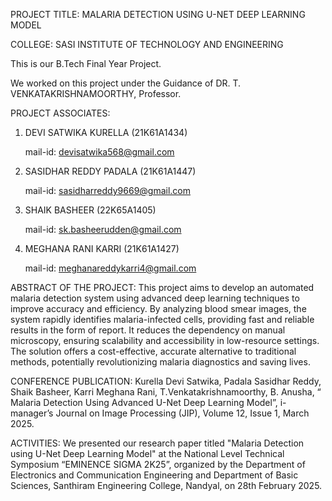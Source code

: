 PROJECT TITLE: MALARIA DETECTION USING U-NET DEEP LEARNING MODEL

COLLEGE: SASI INSTITUTE OF TECHNOLOGY AND ENGINEERING

This is our B.Tech Final Year Project.

We worked on this project under the Guidance of DR. T. VENKATAKRISHNAMOORTHY, Professor.

PROJECT ASSOCIATES:
1. DEVI SATWIKA KURELLA (21K61A1434)
   
   mail-id: devisatwika568@gmail.com
   
3. SASIDHAR REDDY PADALA (21K61A1447)
   
   mail-id: sasidharreddy9669@gmail.com
   
5. SHAIK BASHEER (22K65A1405)
   
   mail-id: sk.basheerudden@gmail.com
   
7. MEGHANA RANI KARRI (21K61A1427)
   
   mail-id: meghanareddykarri4@gmail.com

   
ABSTRACT OF THE PROJECT:
This project aims to develop an automated malaria detection system using advanced deep learning techniques to improve accuracy and efficiency. By analyzing blood smear images, the system rapidly identifies malaria-infected cells, providing fast and reliable results in the form of report. It reduces the dependency on manual microscopy, ensuring scalability and accessibility in low-resource settings. The solution offers a cost-effective, accurate alternative to traditional methods, potentially revolutionizing malaria diagnostics and saving lives.

CONFERENCE PUBLICATION:
Kurella Devi Satwika, Padala Sasidhar Reddy, Shaik Basheer, Karri Meghana Rani, T.Venkatakrishnamoorthy, B. Anusha, “ Malaria Detection Using Advanced U-Net Deep Learning Model”,  i-manager’s Journal on Image Processing (JIP), Volume 12, Issue 1, March 2025. 

ACTIVITIES:
We presented our research paper titled "Malaria Detection using U-Net Deep Learning Model" at the National Level Technical Symposium “EMINENCE SIGMA 2K25”, organized by the Department of Electronics and Communication Engineering and Department of Basic Sciences, Santhiram Engineering College, Nandyal, on 28th February 2025.
